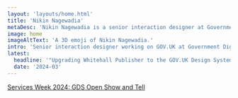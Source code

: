 ```yaml
---
layout: 'layouts/home.html'
title: 'Nikin Nagewadia'
metaDesc: 'Nikin Nagewadia is a senior interaction designer at Government Digital Service in London, England.'
image: home
imageAltText: 'A 3D emoji of Nikin Nagewadia.'
intro: 'Senior interaction designer working on GOV.UK at Government Digital Service'
latest:
  headline: '"Upgrading Whitehall Publisher to the GOV.UK Design System" presentation at Services Week 2024'
  date: '2024-03'
---
```


<p><a href='https://youtu.be/cPDBARbzGGg?si=T2SNhHE6AicbzMbZ' rel='external'>Services Week 2024: GDS Open Show and Tell</a></p>
